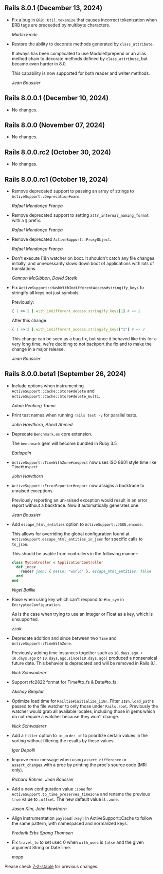 ## Rails 8.0.1 (December 13, 2024) ##

*   Fix a bug in `ERB::Util.tokenize` that causes incorrect tokenization when ERB tags are preceeded by multibyte characters.

    *Martin Emde*

*   Restore the ability to decorate methods generated by `class_attribute`.

    It always has been complicated to use Module#prepend or an alias method chain
    to decorate methods defined by `class_attribute`, but became even harder in 8.0.

    This capability is now supported for both reader and writer methods.

    *Jean Boussier*


## Rails 8.0.0.1 (December 10, 2024) ##

*   No changes.


## Rails 8.0.0 (November 07, 2024) ##

*   No changes.


## Rails 8.0.0.rc2 (October 30, 2024) ##

*   No changes.


## Rails 8.0.0.rc1 (October 19, 2024) ##

*   Remove deprecated support to passing an array of strings to `ActiveSupport::Deprecation#warn`.

    *Rafael Mendonça França*

*   Remove deprecated support to setting `attr_internal_naming_format` with a `@` prefix.

    *Rafael Mendonça França*

*   Remove deprecated `ActiveSupport::ProxyObject`.

    *Rafael Mendonça França*

*   Don't execute i18n watcher on boot. It shouldn't catch any file changes initially,
    and unnecessarily slows down boot of applications with lots of translations.

    *Gannon McGibbon*, *David Stosik*

*   Fix `ActiveSupport::HashWithIndifferentAccess#stringify_keys` to stringify all keys not just symbols.

    Previously:

    ```ruby
    { 1 => 2 }.with_indifferent_access.stringify_keys[1] # => 2
    ```

    After this change:

    ```ruby
    { 1 => 2 }.with_indifferent_access.stringify_keys["1"] # => 2
    ```

    This change can be seen as a bug fix, but since it behaved like this for a very long time, we're deciding
    to not backport the fix and to make the change in a major release.

    *Jean Boussier*

## Rails 8.0.0.beta1 (September 26, 2024) ##

*   Include options when instrumenting `ActiveSupport::Cache::Store#delete` and `ActiveSupport::Cache::Store#delete_multi`.

    *Adam Renberg Tamm*

*   Print test names when running `rails test -v` for parallel tests.

    *John Hawthorn*, *Abeid Ahmed*

*   Deprecate `Benchmark.ms` core extension.

    The `benchmark` gem will become bundled in Ruby 3.5

    *Earlopain*

*   `ActiveSupport::TimeWithZone#inspect` now uses ISO 8601 style time like `Time#inspect`

    *John Hawthorn*

*   `ActiveSupport::ErrorReporter#report` now assigns a backtrace to unraised exceptions.

    Previously reporting an un-raised exception would result in an error report without
    a backtrace. Now it automatically generates one.

    *Jean Boussier*

*   Add `escape_html_entities` option to `ActiveSupport::JSON.encode`.

    This allows for overriding the global configuration found at
    `ActiveSupport.escape_html_entities_in_json` for specific calls to `to_json`.

    This should be usable from controllers in the following manner:
    ```ruby
    class MyController < ApplicationController
      def index
        render json: { hello: "world" }, escape_html_entities: false
      end
    end
    ```

    *Nigel Baillie*

*   Raise when using key which can't respond to `#to_sym` in `EncryptedConfiguration`.

    As is the case when trying to use an Integer or Float as a key, which is unsupported.

    *zzak*

*   Deprecate addition and since between two `Time` and `ActiveSupport::TimeWithZone`.

    Previously adding time instances together such as `10.days.ago + 10.days.ago` or `10.days.ago.since(10.days.ago)` produced a nonsensical future date. This behavior is deprecated and will be removed in Rails 8.1.

    *Nick Schwaderer*

*   Support rfc2822 format for Time#to_fs & Date#to_fs.

    *Akshay Birajdar*

*   Optimize load time for `Railtie#initialize_i18n`. Filter `I18n.load_path`s passed to the file watcher to only those
    under `Rails.root`. Previously the watcher would grab all available locales, including those in gems
    which do not require a watcher because they won't change.

    *Nick Schwaderer*

*   Add a `filter` option to `in_order_of` to prioritize certain values in the sorting without filtering the results
    by these values.

    *Igor Depolli*

*   Improve error message when using `assert_difference` or `assert_changes` with a
    proc by printing the proc's source code (MRI only).

    *Richard Böhme*, *Jean Boussier*

*   Add a new configuration value `:zone` for `ActiveSupport.to_time_preserves_timezone` and rename the previous `true` value to `:offset`. The new default value is `:zone`.

    *Jason Kim*, *John Hawthorn*

*   Align instrumentation `payload[:key]` in ActiveSupport::Cache to follow the same pattern, with namespaced and normalized keys.

    *Frederik Erbs Spang Thomsen*

*   Fix `travel_to` to set usec 0 when `with_usec` is `false` and the given argument String or DateTime.

    *mopp*

Please check [7-2-stable](https://github.com/rails/rails/blob/7-2-stable/activesupport/CHANGELOG.md) for previous changes.
